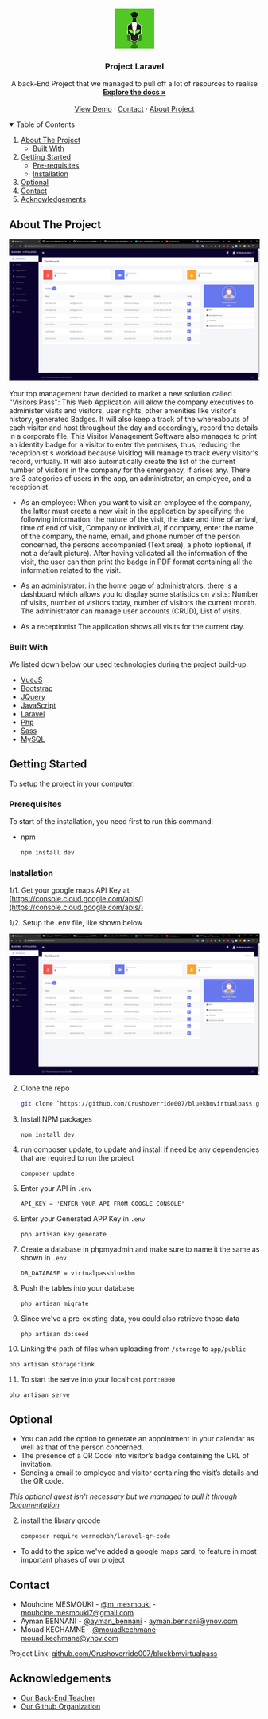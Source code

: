 
<br />
<p align="center">
  <a href="Readmeimages/site_logo.png">
    <img src="Readmeimages/site_logo.png" alt="Logo" width="80" height="80">
  </a>

  <h3 align="center">Project Laravel</h3>

  <p align="center">
    A back-End Project that we managed to pull off a lot of resources to realise 
    <br />
    <a href="https://github.com/crushoverride007/bluekbmvirtualpass"><strong>Explore the docs »</strong></a>
    <br />
    <br />
    <a href="https://github.com/crushoverride007/bluekbmvirtualpass">View Demo</a>
    ·
    <a href="https://github.com/crushoverride007/bluekbmvirtualpass">Contact</a>
    ·
    <a href="https://github.com/crushoverride007/bluekbmvirtualpass">About Project</a>
  </p>
</p>


<details open="open">
  <summary>Table of Contents</summary>
  <ol>
    <li>
      <a href="#about-the-project">About The Project</a>
      <ul>
        <li><a href="#built-with">Built With</a></li>
      </ul>
    </li>
    <li>
      <a href="#getting-started">Getting Started</a>
      <ul>
        <li><a href="#prerequisites">Pre-requisites</a></li>
        <li><a href="#installation">Installation</a></li>
      </ul>
    </li>
    <li><a href="#optional">Optional</a></li>
    <li><a href="#contact">Contact</a></li>
    <li><a href="#acknowledgements">Acknowledgements</a></li>
  </ol>
</details>



## About The Project

[![Product Name Screen Shot][product-screenshot]](https://github.com/crushoverride007/bluekbmvirtualpass)

Your top management have decided to market a new solution called "Visitors Pass": This Web Application will allow the company executives to administer visits and visitors, 
user rights, other amenities like visitor's history, generated Badges. It will also keep a track of the whereabouts of each visitor and host throughout the day
and accordingly, record the details in a corporate file. This Visitor Management Software also manages to print an identity
badge for a visitor to enter the premises, thus, reducing the receptionist's workload because Visitlog will manage to track every visitor's record, virtually. 
It will also automatically create the list of the current number of visitors in the company for the emergency, if arises any. There are 3 categories of users in the app, 
an administrator, an employee, and a receptionist.

* As an employee:
When you want to visit an employee of the company, the latter must
create a new visit in the application by specifying the following
information: the nature of the visit, the date and time of arrival, time
of end of visit, Company or individual, if company, enter the name of
the company, the name, email, and phone number of the person
concerned, the persons accompanied (Text area), a photo (optional,
if not a default picture).
After having validated all the information of the visit, the user can
then print the badge in PDF format containing all the information
related to the visit.

* As an administrator:
in the home page of administrators, there is a dashboard which allows
you to display some statistics on visits: Number of visits, number of
visitors today, number of visitors the current month. The
administrator can manage user accounts (CRUD), List of visits.

* As a receptionist
The application shows all visits for the current day.

### Built With

We listed down below our used technologies during the project build-up.

* [VueJS](https://vuejs.org/)
* [Bootstrap](https://getbootstrap.com)
* [JQuery](https://jquery.com)
* [JavaScript](https://www.javascript.com/)
* [Laravel](https://laravel.com)
* [Php](https://www.php.net/)
* [Sass](https://sass-lang.com/)
* [MySQL](https://www.mysql.com/)


## Getting Started

To setup the project in your computer:

### Prerequisites

To start of the installation, you need first to run this command:
* npm
  ```sh
  npm install dev
  ```

### Installation

1/1. Get your google maps API Key at [https://console.cloud.google.com/apis/](https://console.cloud.google.com/apis/)

1/2. Setup the .env file, like shown below

[![Product Name Screen Shot][product-screenshot]](https://github.com/crushoverride007/bluekbmvirtualpass)



2. Clone the repo
   ```sh
   git clone `https://github.com/Crushoverride007/bluekbmvirtualpass.git`
   ```
3. Install NPM packages
   ```sh
   npm install dev
   ```
4. run composer update, to update and install if need be any dependencies that are required to run the project
   ```
   composer update
   ```
5. Enter your API in `.env`
   ```
   API_KEY = 'ENTER YOUR API FROM GOOGLE CONSOLE'
   ```
6. Enter your Generated APP Key in `.env`
   ```
   php artisan key:generate
   ```
7. Create a database in phpmyadmin and make sure to name it the same as shown in `.env`
   ```
   DB_DATABASE = virtualpassbluekbm
   ```
8. Push the tables into your database
   ```
   php artisan migrate
   ```
9. Since we've a pre-existing data, you could also retrieve those data
   ```
   php artisan db:seed
   ```
10. Linking the path of files when uploading from `/storage` to `app/public`
   ```
   php artisan storage:link
   ```
11. To start the serve into your localhost `port:8000`
   ```
   php artisan serve
   ```



## Optional

* You can add the option to generate an appointment in your
calendar as well as that of the person concerned.
* The presence of a QR Code into visitor’s badge containing the
URL of invitation.
* Sending a email to employee and visitor containing the visit’s
details and the QR code.

_This optional quest isn't necessary but we managed to pull it through [Documentation](https://github.com/crushoverride007/bluekbmvirtualpass)_

2. install the library qrcode
   ```sh
   composer require werneckbh/laravel-qr-code
   ```

* To add to the spice we've added a google maps card, to feature in most important phases of our project


## Contact

* Mouhcine MESMOUKI - [@m_mesmouki](https://twitter.com/m_mesmouki) - mouhcine.mesmouki7@gmail.com
* Ayman BENNANI - [@ayman_bennani](https://www.instagram.com/aymanbennani/) - ayman.bennani@ynov.com
* Mouad KECHAMNE - [@mouadkechmane](https://www.instagram.com/mouadkechmane/) - mouad.kechmane@ynov.com

Project Link: [github.com/Crushoverride007/bluekbmvirtualpass](https://github.com/Crushoverride007/bluekbmvirtualpass)


## Acknowledgements
* [Our Back-End Teacher](http://amineelkhal.com/)
* [Our Github Organization](https://github.com/Devame-corporation)


[product-screenshot]: Readmeimages/screenshot.PNG

